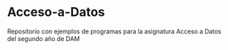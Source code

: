 # Acceso-a-Datos
Repositorio con ejemplos de programas para la asignatura Acceso a Datos del segundo año de DAM

